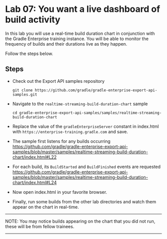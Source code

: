 Lab 07: You want a live dashboard of build activity
===================================================

In this lab you will use a real-time build duration chart in conjunction with the Gradle Enterprise training instance.
You will be able to monitor the frequency of builds and their durations live as they happen.

Follow the steps below.

Steps
-----

- Check out the Export API samples repository

      git clone https://github.com/gradle/gradle-enterprise-export-api-samples.git

- Navigate to the `realtime-streaming-build-duration-chart` sample

      cd gradle-enterprise-export-api-samples/samples/realtime-streaming-build-duration-chart

- Replace the value of the `gradleEnterpriseServer` constant in index.html with `https://enterprise-training.gradle.com` and save.

- The sample first listens for any builds occurring https://github.com/gradle/gradle-enterprise-export-api-samples/blob/master/samples/realtime-streaming-build-duration-chart/index.html#L22

- For each build, its `BuildStarted` and `BuildFinished` events are requested https://github.com/gradle/gradle-enterprise-export-api-samples/blob/master/samples/realtime-streaming-build-duration-chart/index.html#L24

- Now open index.html in your favorite browser.

- Finally, run some builds from the other lab directories and watch them appear on the chart in real-time.

---------------------------------------

NOTE: You may notice builds appearing on the chart that you did not run, these will be from fellow trainees.

---------------------------------------
